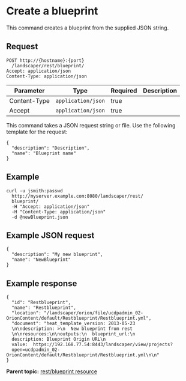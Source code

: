 # Create a blueprint

This command creates a blueprint from the supplied JSON string.

## Request

```
POST http://{hostname}:{port}
  /landscaper/rest/blueprint/
Accept: application/json
Content-Type: application/json

```

|Parameter|Type|Required|Description|
|---------|----|--------|-----------|
|Content-Type|`application/json`|true| |
|Accept|`application/json`|true| |

This command takes a JSON request string or file. Use the following template for the request:

```
{
  "description": "Description",
  "name": "Blueprint name"
}

```

## Example

```
curl -u jsmith:passwd 
  http://myserver.example.com:8080/landscaper/rest/
  blueprint/ 
  -H "Accept: application/json"
  -H "Content-Type: application/json"
  -d @newBlueprint.json
```

## Example JSON request

```
{
  "description": "My new blueprint",
  "name": "NewBlueprint"
}

```

## Example response

```
{
  "id": "Restblueprint",
  "name": "Restblueprint",
  "location": "/landscaper/orion/file/ucdpadmin_02-OrionContent/default/Restblueprint/Restblueprint.yml",
  "document": "heat_template_version: 2013-05-23
  \n\ndescription: >\n  New blueprint from rest
  \n\nresources:\n\noutputs:\n  blueprint_url:\n    
  description: Blueprint Origin URL\n    
  value:  https://192.168.77.54:8443/landscaper/view/projects?
  open=ucdpadmin_02-OrionContent/default/Restblueprint/Restblueprint.yml\n\n"
}
```

**Parent topic:** [rest/blueprint resource](../../com.edt.api.doc/topics/rest_blueprint_.md)

